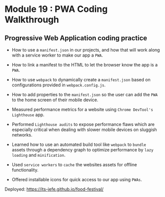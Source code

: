 # Module 19 : PWA Coding Walkthrough

## Progressive Web Application coding practice

- How to use a `manifest.json` in our projects, and how that will work along with a service worker to make our app a `PWA`.
- How to link a manifest to the HTML to let the browser know the app is a `PWA`.
- How to use `webpack` to dynamically create a `manifest.json` based on configurations provided in `webpack.config.js`.
- How to add properties to the `manifest.json` so the user can add the `PWA` to the home screen of their mobile device.

- Measured performance metrics for a website using `Chrome DevTool's Lighthouse` app.

- Performed `Lighthouse audits` to expose performance flaws which are especially critical when dealing with slower mobile devices on sluggish networks.

- Learned how to use an automated build tool like `webpack` to `bundle` assets through a dependency graph to optimize performance by `lazy loading` and `minification`.

- Used `service workers` to `cache` the websites assets for offline functionality.

- Offered installable icons for quick access to our app using `PWAs`.

Deployed: https://its-jefe.github.io/food-festival/
